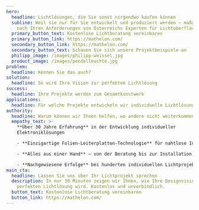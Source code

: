 ```yaml
---
hero:
  headline: Lichtlösungen, die Sie sonst nirgendwo kaufen können
  subline: Weil sie nur für Sie entwickelt und produziert werden – maßgeschneidert
    nach Ihren Anforderungen von Österreichs Experten für Lichtoberflächen
  primary_button_text: Kostenlose Lichtberatung vereinbaren
  primary_button_link: https://mathelon.com/
  secondary_button_link: https://mathelon.com/
  secondary_button_text: Schauen Sie sich unsere Projektbeispiele an
  philipp_image: /images/philipp-weissel.jpg
  product_image: /images/pendelleuchte.jpg
problem:
  headline: Kennen Sie das auch?
solution:
  headline: So wird Ihre Vision zur perfekten Lichtlösung
success:
  headline: Ihre Projekte werden zum Gesamtkunstwerk
applications:
  headline: Für welche Projekte entwickeln wir individuelle Lichtlösungen?
authority:
  headline: Warum können wir Ihnen helfen, wo andere nicht weiterkommen?
  empathy_text: >-
    **Über 30 Jahre Erfahrung** in der Entwicklung individueller
    Elektroniklösungen

    - **Einzigartige Folien-Leiterplatten-Technologie** für nahtlose Integration in Oberflächen

    - **Alles aus einer Hand** – von der Beratung bis zur Installation im DACH-Raum

    - **Nachgewiesene Erfolge** bei hunderten individuellen Lichtprojekten
main_cta:
  headline: Lassen Sie uns über Ihr Lichtprojekt sprechen
  description: In nur 30 Minuten zeigen wir Ihnen, wie Ihre Designvision zur
    perfekten Lichtlösung wird. Kostenlos und unverbindlich.
  button_text: Kostenlose Lichtberatung vereinbaren
  button_link: https://mathelon.com/
---
```

